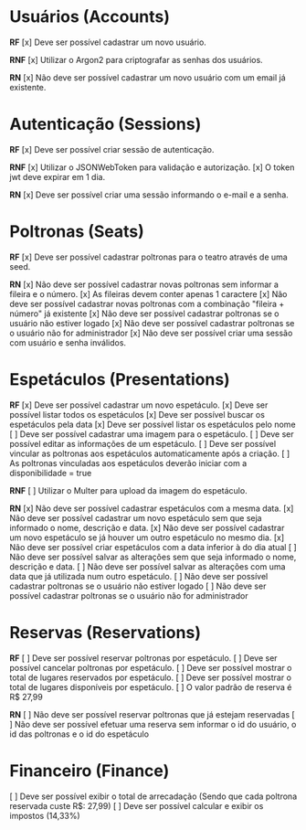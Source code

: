 # Usuários (Accounts)
**RF**
[x] Deve ser possível cadastrar um novo usuário.

**RNF**
[x] Utilizar o Argon2 para criptografar as senhas dos usuários.

**RN**
[x] Não deve ser possível cadastrar um novo usuário com um email já existente.

# Autenticação (Sessions)
**RF**
[x] Deve ser possível criar sessão de autenticação.

**RNF**
[x] Utilizar o JSONWebToken para validação e autorização.
[x] O token jwt deve expirar em 1 dia.

**RN**
[x] Deve ser possível criar uma sessão informando o e-mail e a senha.

# Poltronas (Seats)
**RF**
[x] Deve ser possível cadastrar poltronas para o teatro através de uma seed.

**RN**
[x] Não deve ser possível cadastrar novas poltronas sem informar a fileira e o número.
[x] As fileiras devem conter apenas 1 caractere
[x] Não deve ser possível cadastrar novas poltronas com a combinação "fileira + número" já existente
[x] Não deve ser possível cadastrar poltronas se o usuário não estiver logado
[x] Não deve ser possível cadastrar poltronas se o usuário não for administrador
[x] Não deve ser possível criar uma sessão com usuário e senha inválidos.

# Espetáculos (Presentations)
**RF**
[x] Deve ser possível cadastrar um novo espetáculo.
[x] Deve ser possível listar todos os espetáculos
[x] Deve ser possível buscar os espetáculos pela data
[x] Deve ser possível listar os espetáculos pelo nome
[ ] Deve ser possível cadastrar uma imagem para o espetáculo.
[ ] Deve ser possível editar as informações de um espetáculo.
[ ] Deve ser possível vincular as poltronas aos espetáculos automaticamente após a criação.
[ ] As poltronas vinculadas aos espetáculos deverão iniciar com a disponibilidade = true


**RNF**
[ ] Utilizar o Multer para upload da imagem do espetáculo.

**RN**
[x] Não deve ser possível cadastrar espetáculos com a mesma data.
[x] Não deve ser possível cadastrar um novo espetáculo sem que seja informado o nome, descrição e data.
[x] Não deve ser possível cadastrar um novo espetáculo se já houver um outro espetáculo no mesmo dia.
[x] Não deve ser possível criar espetáculos com a data inferior à do dia atual
[ ] Não deve ser possível salvar as alterações sem que seja informado o nome, descrição e data.
[ ] Não deve ser possível salvar as alterações com uma data que já utilizada num outro espetáculo.
[ ] Não deve ser possível cadastrar poltronas se o usuário não estiver logado
[ ] Não deve ser possível cadastrar poltronas se o usuário não for administrador

# Reservas (Reservations)
**RF**
[ ] Deve ser possível reservar poltronas por espetáculo.
[ ] Deve ser possível cancelar poltronas por espetáculo.
[ ] Deve ser possível mostrar o total de lugares reservados por espetáculo.
[ ] Deve ser possível mostrar o total de lugares disponíveis por espetáculo.
[ ] O valor padrão de reserva é R$ 27,99

**RN**
[ ] Não deve ser possível reservar poltronas que já estejam reservadas
[ ] Não deve ser possível efetuar uma reserva sem informar o id do usuário, o id das poltronas e o id do espetáculo

# Financeiro (Finance)

[ ] Deve ser possível exibir o total de arrecadação (Sendo que cada poltrona reservada custe R$: 27,99)
[ ] Deve ser possível calcular e exibir os impostos (14,33%)
